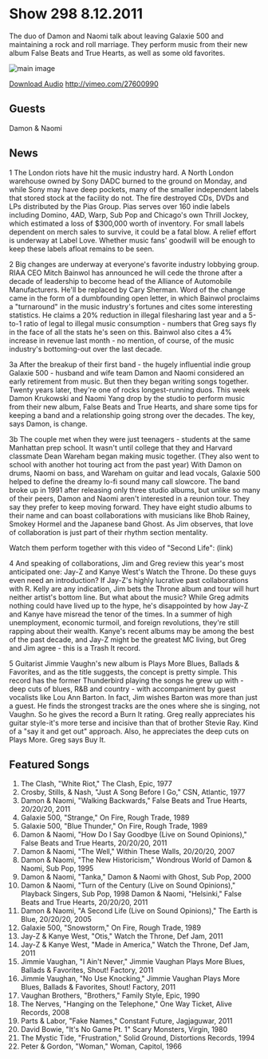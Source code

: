 # Show 298 8.12.2011
The duo of Damon and Naomi talk about leaving Galaxie 500 and maintaining a rock and roll marriage. They perform music from their new album False Beats and True Hearts, as well as some old favorites.

![main image](http://www.soundopinions.org/images/2011/damon_naomi.jpg)

[Download Audio](http://audio.soundopinions.org/streams/2011/08/so_20110812.m3u)
http://vimeo.com/27600990

## Guests
Damon & Naomi

## News
1 The London riots have hit the music industry hard. A North London warehouse owned by Sony DADC burned to the ground on Monday, and while Sony may have deep pockets, many of the smaller independent labels that stored stock at the facility do not. The fire destroyed CDs, DVDs and LPs distributed by the Pias Group. Pias serves over 160 indie labels including Domino, 4AD, Warp, Sub Pop and Chicago's own Thrill Jockey, which estimated a loss of $300,000 worth of inventory. For small labels dependent on merch sales to survive, it could be a fatal blow. A relief effort is underway at Label Love. Whether music fans' goodwill will be enough to keep these labels afloat remains to be seen.

2 Big changes are underway at everyone's favorite industry lobbying group. RIAA CEO Mitch Bainwol has announced he will cede the throne after a decade of leadership to become head of the Alliance of Automobile Manufacturers. He'll be replaced by Cary Sherman. Word of the change came in the form of a dumbfounding open letter, in which Bainwol proclaims a "turnaround" in the music industry's fortunes and cites some interesting statistics. He claims a 20% reduction in illegal filesharing last year and a 5-to-1 ratio of legal to illegal music consumption - numbers that Greg says fly in the face of all the stats he's seen on this. Bainwol also cites a 4% increase in revenue last month - no mention, of course, of the music industry's bottoming-out over the last decade.

3a After the breakup of their first band - the hugely influential indie group Galaxie 500 - husband and wife team Damon and Naomi considered an early retirement from music. But then they began writing songs together. Twenty years later, they're one of rocks longest-running duos. This week Damon Krukowski and Naomi Yang drop by the studio to perform music from their new album, False Beats and True Hearts, and share some tips for keeping a band and a relationship going strong over the decades. The key, says Damon, is change.

3b The couple met when they were just teenagers - students at the same Manhattan prep school. It wasn't until college that they and Harvard classmate Dean Wareham began making music together. (They also went to school with another hot touring act from the past year) With Damon on drums, Naomi on bass, and Wareham on guitar and lead vocals, Galaxie 500 helped to define the dreamy lo-fi sound many call slowcore. The band broke up in 1991 after releasing only three studio albums, but unlike so many of their peers, Damon and Naomi aren't interested in a reunion tour. They say they prefer to keep moving forward. They have eight studio albums to their name and can boast collaborations with musicians like Bhob Rainey, Smokey Hormel and the Japanese band Ghost. As Jim observes, that love of collaboration is just part of their rhythm section mentality.

Watch them perform together with this video of "Second Life": (link)

4 And speaking of collaborations, Jim and Greg review this year's most anticipated one: Jay-Z and Kanye West's Watch the Throne. Do these guys even need an introduction? If Jay-Z's highly lucrative past collaborations with R. Kelly are any indication, Jim bets the Throne album and tour will hurt neither artist's bottom line. But what about the music? While Greg admits nothing could have lived up to the hype, he's disappointed by how Jay-Z and Kanye have misread the tenor of the times. In a summer of high unemployment, economic turmoil, and foreign revolutions, they're still rapping about their wealth. Kanye's recent albums may be among the best of the past decade, and Jay-Z might be the greatest MC living, but Greg and Jim agree - this is a Trash It record.

5 Guitarist Jimmie Vaughn's new album is Plays More Blues, Ballads & Favorites, and as the title suggests, the concept is pretty simple. This record has the former Thunderbird playing the songs he grew up with - deep cuts of blues, R&B and country - with accompaniment by guest vocalists like Lou Ann Barton. In fact, Jim wishes Barton was more than just a guest. He finds the strongest tracks are the ones where she is singing, not Vaughn. So he gives the record a Burn It rating. Greg really appreciates his guitar style-it's more terse and incisive than that of brother Stevie Ray. Kind of a "say it and get out" approach. Also, he appreciates the deep cuts on Plays More. Greg says Buy It.



## Featured Songs
1. The Clash, "White Riot," The Clash, Epic, 1977
2. Crosby, Stills, & Nash, "Just A Song Before I Go," CSN, Atlantic, 1977
3. Damon & Naomi, "Walking Backwards," False Beats and True Hearts, 20/20/20, 2011
4. Galaxie 500, "Strange," On Fire, Rough Trade, 1989
5. Galaxie 500, "Blue Thunder," On Fire, Rough Trade, 1989
6. Damon & Naomi, "How Do I Say Goodbye (Live on Sound Opinions)," False Beats and True Hearts, 20/20/20, 2011
7. Damon & Naomi, "The Well," Within These Walls, 20/20/20, 2007
8. Damon & Naomi, "The New Historicism," Wondrous World of Damon & Naomi, Sub Pop, 1995
9. Damon & Naomi, "Tanka," Damon & Naomi with Ghost, Sub Pop, 2000
10. Damon & Naomi, "Turn of the Century (Live on Sound Opinions)," Playback Singers, Sub Pop, 1998 Damon & Naomi, "Helsinki," False Beats and True Hearts, 20/20/20, 2011
11. Damon & Naomi, "A Second Life (Live on Sound Opinions)," The Earth is Blue, 20/20/20, 2005
12. Galaxie 500, "Snowstorm," On Fire, Rough Trade, 1989
13. Jay-Z & Kanye West, "Otis," Watch the Throne, Def Jam, 2011
14. Jay-Z & Kanye West, "Made in America," Watch the Throne, Def Jam, 2011
15. Jimmie Vaughan, "I Ain't Never," Jimmie Vaughan Plays More Blues, Ballads & Favorites, Shout! Factory, 2011
16. Jimmie Vaughan, "No Use Knocking," Jimmie Vaughan Plays More Blues, Ballads & Favorites, Shout! Factory, 2011
17. Vaughan Brothers, "Brothers," Family Style, Epic, 1990
18. The Nerves, "Hanging on the Telephone," One Way Ticket, Alive Records, 2008
19. Parts & Labor, "Fake Names," Constant Future, Jagjaguwar, 2011
20. David Bowie, "It's No Game Pt. 1" Scary Monsters, Virgin, 1980
21. The Mystic Tide, "Frustration," Solid Ground, Distortions Records, 1994
22. Peter & Gordon, "Woman," Woman, Capitol, 1966
